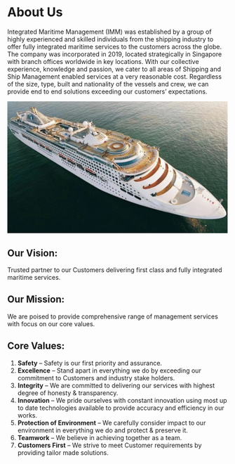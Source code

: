 # About Us

Integrated Maritime Management (IMM) was established by a group of highly experienced and skilled individuals from the shipping industry to offer fully integrated maritime services to the customers across the globe. The company was incorporated in 2019, located strategically in Singapore with branch offices worldwide in key locations. With our collective experience, knowledge and passion, we cater to all areas of Shipping and Ship Management enabled services at a very reasonable cost. Regardless of the size, type, built and nationality of the vessels and crew, we can provide end to end solutions exceeding our customers’ expectations.
<center>

![](../../img/service_cruise2.jpg)
</center>

## Our Vision: 
Trusted partner to our Customers delivering first class and fully integrated maritime services.
## Our Mission:
We are poised to provide comprehensive range of management services with focus on our core values. 
## Core Values:
1. **Safety** – Safety is our first priority and assurance.
2. **Excellence** – Stand apart in everything we do by exceeding our commitment to Customers and industry stake holders. 
3. **Integrity** – We are committed to delivering our services with highest degree of honesty & transparency.  
4. **Innovation** – We pride ourselves with constant innovation using most up to date technologies available to provide accuracy and efficiency in our works.
5. **Protection of Environment** – We carefully consider impact to our environment in everything we do and protect & preserve it. 
6. **Teamwork** – We believe in achieving together as a team. 
7. **Customers First** – We strive to meet Customer requirements by providing tailor made solutions.
